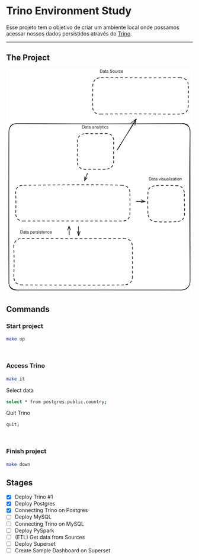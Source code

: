 # Trino Environment Study
Esse projeto tem o objetivo de criar um ambiente local onde possamos acessar nossos dados persistidos através do [Trino](https://trino.io/).

---
## The Project
![Diagram](docs/images/diagram.svg "Diagram")

## Commands
### Start project
``` bash
make up
```

</br>

### Access Trino
``` bash
make it
```

Select data
``` bash
select * from postgres.public.country;
```

Quit Trino
``` bash
quit;
```

</br>

### Finish project
``` bash
make down
```

## Stages
- [x] Deploy Trino #1
- [x] Deploy Postgres
- [x] Connecting Trino on Postgres
- [ ] Deploy MySQL
- [ ] Connecting Trino on MySQL
- [ ] Deploy PySpark
- [ ] (ETL) Get data from Sources
- [ ] Deploy Superset
- [ ] Create Sample Dashboard on Superset
